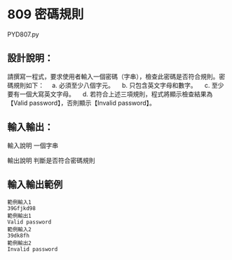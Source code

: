 #  809 密碼規則
PYD807.py
## 設計說明：
請撰寫一程式，要求使用者輸入一個密碼（字串），檢查此密碼是否符合規則。密碼規則如下：
　a. 必須至少八個字元。
　b. 只包含英文字母和數字。
　c. 至少要有一個大寫英文字母。
　d. 若符合上述三項規則，程式將顯示檢查結果為【Valid password】，否則顯示【Invalid password】。
 
## 輸入輸出：
輸入說明
一個字串

輸出說明
判斷是否符合密碼規則
## 輸入輸出範例
```
範例輸入1
39Gfjkd98
範例輸出1
Valid password
範例輸入2
39dk8fh
範例輸出2
Invalid password
```
